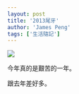 ```yaml
---
layout: post
title: '2013尾牙'
author: 'James Peng'
tags: ['生活隨記']
---
```


![](https://lh6.googleusercontent.com/-Gjm63HQVfuE/UQDWs3O_BXI/AAAAAAAAFkw/mHf5SNwTPMg/s702/23+-+1)

今年真的是艱苦的一年。

跟去年差好多。

